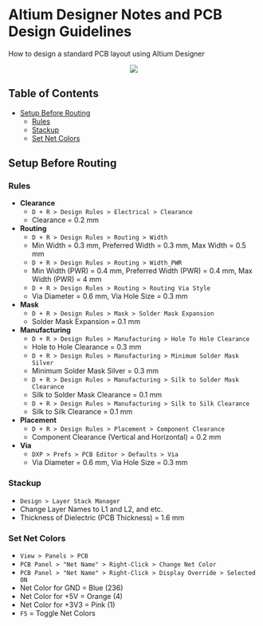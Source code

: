 
# Altium Designer Notes and PCB Design Guidelines
How to design a standard PCB layout using Altium Designer

<p align="center"> 
<img src="https://www.altium.com/altium-designer-coming-soon/theme/images/AD_FirstScreen_X2_black.png">
</p>

## Table of Contents
- [Setup Before Routing](#setup-before-routing)
   - [Rules](#rules)
   - [Stackup](#stackup)
   - [Set Net Colors](#set-net-colors)
 
## Setup Before Routing

### Rules
- **Clearance**
   - `D + R > Design Rules > Electrical > Clearance`
   - Clearance = 0.2 mm  
- **Routing**
   - `D + R > Design Rules > Routing > Width`
   - Min Width = 0.3 mm, Preferred Width = 0.3 mm, Max Width = 0.5 mm
   - `D + R > Design Rules > Routing > Width_PWR`
   - Min Width (PWR) = 0.4 mm, Preferred Width (PWR) = 0.4 mm, Max Width (PWR) = 4 mm
   - `D + R > Design Rules > Routing > Routing Via Style`
   - Via Diameter = 0.6 mm, Via Hole Size = 0.3 mm
- **Mask**
   - `D + R > Design Rules > Mask > Solder Mask Expansion`
   - Solder Mask Expansion = 0.1 mm
- **Manufacturing**
   - `D + R > Design Rules > Manufacturing > Hole To Hole Clearance`
   - Hole to Hole Clearance = 0.3 mm
   - `D + R > Design Rules > Manufacturing > Minimum Solder Mask Silver`
   - Minimum Solder Mask Silver = 0.3 mm
   - `D + R > Design Rules > Manufacturing > Silk to Solder Mask Clearance`
   - Silk to Solder Mask Clearance = 0.1 mm
   - `D + R > Design Rules > Manufacturing > Silk to Silk Clearance`
   - Silk to Silk Clearance = 0.1 mm
- **Placement**
   - `D + R > Design Rules > Placement > Component Clearance`
   - Component Clearance (Vertical and Horizontal) = 0.2 mm 
- **Via** 
  - `DXP > Prefs > PCB Editor > Defaults > Via`
  - Via Diameter = 0.6 mm, Via Hole Size = 0.3 mm

### Stackup
- `Design > Layer Stack Manager`
- Change Layer Names to L1 and L2, and etc.
- Thickness of Dielectric (PCB Thickness) = 1.6 mm

### Set Net Colors
- `View > Panels > PCB`
- `PCB Panel > "Net Name" > Right-Click > Change Net Color`
- `PCB Panel > "Net Name" > Right-Click > Display Override > Selected ON`
- Net Color for GND = Blue (236)
- Net Color for +5V = Orange (4)
- Net Color for +3V3 = Pink (1)
- `F5` = Toggle Net Colors


